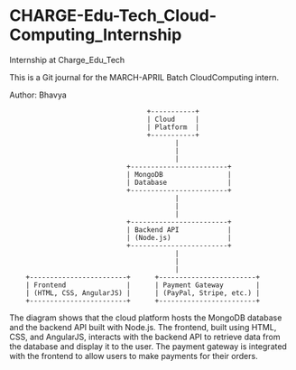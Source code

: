 # CHARGE-Edu-Tech_Cloud-Computing_Internship
Internship at Charge_Edu_Tech

This is a Git journal for the MARCH-APRIL Batch CloudComputing intern.

Author: Bhavya

                                      +-----------+
                                      | Cloud     |
                                      | Platform  |
                                      +-----------+
                                             |
                                             |
                                             |
                                 +------------------------+
                                 | MongoDB                |
                                 | Database               |
                                 +------------------------+
                                             |
                                             |
                                             |
                                 +------------------------+
                                 | Backend API            |
                                 | (Node.js)              |
                                 +------------------------+
                                             |
                                             |
                                             |
        +------------------------+      +------------------------+
        | Frontend               |      | Payment Gateway        |
        | (HTML, CSS, AngularJS) |      | (PayPal, Stripe, etc.) |
        +------------------------+      +------------------------+
        
        
The diagram shows that the cloud platform hosts the MongoDB database and the backend API built with Node.js.
The frontend, built using HTML, CSS, and AngularJS, interacts with the backend API to retrieve data from the database and display it to the user.
The payment gateway is integrated with the frontend to allow users to make payments for their orders.


